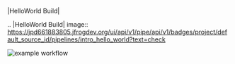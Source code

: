 |HelloWorld Build|


.. |HelloWorld Build| image:: https://jpd661883805.jfrogdev.org/ui/api/v1/pipe/api/v1/badges/project/default_source_id/pipelines/intro_hello_world?text=check


![example workflow](https://github.com/github/docs/actions/workflows/main.yml/badge.svg)

